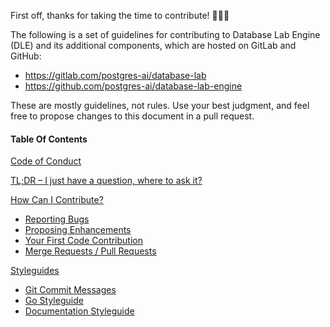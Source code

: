 First off, thanks for taking the time to contribute! 💪🐘🎉

The following is a set of guidelines for contributing to Database Lab Engine (DLE) and its additional components, which are hosted on GitLab and GitHub:
- https://gitlab.com/postgres-ai/database-lab
- https://github.com/postgres-ai/database-lab-engine

These are mostly guidelines, not rules. Use your best judgment, and feel free to propose changes to this document in a pull request.

#### Table Of Contents

[Code of Conduct](#code-of-conduct)

[TL;DR – I just have a question, where to ask it?](#xxx)

[How Can I Contribute?](#how-can-i-contribute)
  * [Reporting Bugs](#reporting-bugs)
  * [Proposing Enhancements](#suggesting-enhancements)
  * [Your First Code Contribution](#your-first-code-contribution)
  * [Merge Requests / Pull Requests](#xxx)

[Styleguides](#styleguides)
  * [Git Commit Messages](#git-commit-messages)
  * [Go Styleguide](#go-styleguide)
  * [Documentation Styleguide](#documentation-styleguide)